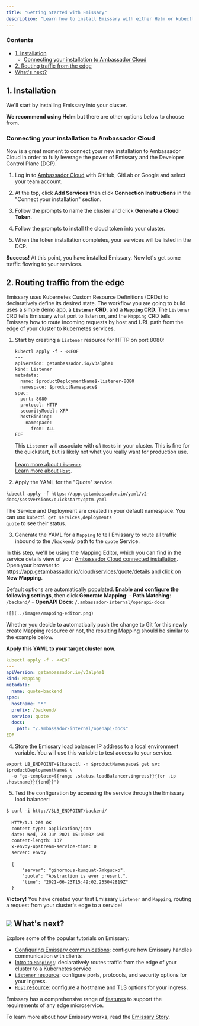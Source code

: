 ```yaml
---
title: "Getting Started with Emissary"
description: "Learn how to install Emissary with either Helm or kubectl to get started routing traffic from the edge of your Kubernetes cluster to your services..."
---
```


<div class="docs-article-toc">
<h3>Contents</h3>

- [1. Installation](#1-installation)
  - [Connecting your installation to Ambassador Cloud](#connecting-your-installation-to-ambassador-cloud)
- [2. Routing traffic from the edge](#2-routing-traffic-from-the-edge)
- [What's next?](#img-classos-logo-srcimageslogopng-whats-next)

</div>

## 1. Installation

We'll start by installing Emissary into your cluster.

**We recommend using Helm** but there are other options below to choose from.

<GettingStartedEmissary21Tabs version="$version$" />

### Connecting your installation to Ambassador Cloud

Now is a great moment to connect your new installation to Ambassador Cloud in order to fully leverage the power of Emissary and the Developer Control Plane (DCP).

1. Log in to [Ambassador Cloud](https://app.getambassador.io/cloud/services/) with GitHub, GitLab or Google and select your team account.

2. At the top, click **Add Services** then click **Connection Instructions** in the "Connect your installation" section.

3. Follow the prompts to name the cluster and click **Generate a Cloud Token**.

4. Follow the prompts to install the cloud token into your cluster.

5. When the token installation completes, your services will be listed in the DCP.

<Alert severity="success"><b>Success!</b> At this point, you have installed Emissary. Now let's get some traffic flowing to your services.</Alert>

## 2. Routing traffic from the edge

Emissary uses Kubernetes Custom Resource Definitions (CRDs) to declaratively define its desired state. The workflow you are going to build uses a simple demo app, a **`Listener` CRD**, and a **`Mapping` CRD**. The `Listener` CRD tells Emissary what port to listen on, and the `Mapping` CRD tells Emissary how to route incoming requests by host and URL path from the edge of your cluster to Kubernetes services.

1. Start by creating a `Listener` resource for HTTP on port 8080:

   ```
   kubectl apply -f - <<EOF
   ---
   apiVersion: getambassador.io/v3alpha1
   kind: Listener
   metadata:
     name: $productDeploymentName$-listener-8080
     namespace: $productNamespace$
   spec:
     port: 8080
     protocol: HTTP
     securityModel: XFP
     hostBinding:
       namespace:
         from: ALL
   EOF
   ```

     <Alert severity="info">
       This <code>Listener</code> will associate with <i>all</i> <code>Host</code>s in your cluster. This is fine for the quickstart, but is likely not what you really want for production use.<br/>
       <br/>
       <a href="../../topics/running/listener">Learn more about <code>Listener</code></a>.<br/>
       <a href="../../topics/running/host-crd">Learn more about <code>Host</code></a>.
     </Alert>

2. Apply the YAML for the "Quote" service.

  ```
  kubectl apply -f https://app.getambassador.io/yaml/v2-docs/$ossVersion$/quickstart/qotm.yaml
  ```

  <Alert severity="info">The Service and Deployment are created in your default namespace. You can use <code>kubectl get services,deployments quote</code> to see their status.</Alert>

3. Generate the YAML for a `Mapping` to tell Emissary to route all traffic inbound to the `/backend/` path to the `quote` Service.

  In this step, we'll be using the Mapping Editor, which you can find in the service details view of your [Ambassador Cloud connected installation](#connecting-your-installation-to-ambassador-cloud).
  Open your browser to https://app.getambassador.io/cloud/services/quote/details and click on **New Mapping**.

  Default options are automatically populated. **Enable and configure the following settings**, then click **Generate Mapping**:
    - **Path Matching**: `/backend/`
    - **OpenAPI Docs**: `/.ambassador-internal/openapi-docs`

    ![](../images/mapping-editor.png)

  Whether you decide to automatically push the change to Git for this newly create Mapping resource or not, the resulting Mapping should be similar to the example below.

  **Apply this YAML to your target cluster now.**

  ```yaml
  kubectl apply -f - <<EOF
  ---
  apiVersion: getambassador.io/v3alpha1
  kind: Mapping
  metadata:
    name: quote-backend
  spec:
    hostname: "*"
    prefix: /backend/
    service: quote
    docs:
      path: "/.ambassador-internal/openapi-docs"
  EOF
  ```

4. Store the Emissary load balancer IP address to a local environment variable. You will use this variable to test access to your service.

  ```
  export LB_ENDPOINT=$(kubectl -n $productNamespace$ get svc  $productDeploymentName$ \
    -o "go-template={{range .status.loadBalancer.ingress}}{{or .ip .hostname}}{{end}}")
  ```

5. Test the configuration by accessing the service through the Emissary load balancer:

  ```
  $ curl -i http://$LB_ENDPOINT/backend/

    HTTP/1.1 200 OK
    content-type: application/json
    date: Wed, 23 Jun 2021 15:49:02 GMT
    content-length: 137
    x-envoy-upstream-service-time: 0
    server: envoy

    {
        "server": "ginormous-kumquat-7mkgucxo",
        "quote": "Abstraction is ever present.",
        "time": "2021-06-23T15:49:02.255042819Z"
    }
  ```

<Alert severity="success"><b>Victory!</b> You have created your first Emissary <code>Listener</code> and <code>Mapping</code>, routing a request from your cluster's edge to a service!</Alert>

## <img class="os-logo" src="/images/logo.png"/> What's next?

Explore some of the popular tutorials on Emissary:

* [Configuring Emissary communications](../../howtos/configure-communications): configure how Emissary handles communication with clients
* [Intro to `Mappings`](../../topics/using/intro-mappings/): declaratively routes traffic from
the edge of your cluster to a Kubernetes service
* [`Listener` resource](../../topics/running/listener/): configure ports, protocols, and security options for your ingress.
* [`Host` resource](../../topics/running/host-crd/): configure a hostname and TLS options for your ingress.

Emissary has a comprehensive range of [features](/features/) to
support the requirements of any edge microservice.

To learn more about how Emissary works, read the [Emissary Story](../../about/why-ambassador).
